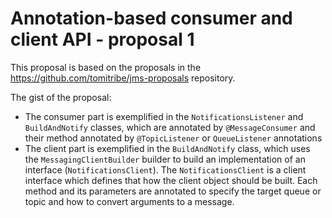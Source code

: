 # Annotation-based consumer and client API - proposal 1

This proposal is based on the proposals in the https://github.com/tomitribe/jms-proposals repository.

The gist of the proposal:

* The consumer part is exemplified in the `NotificationsListener` and `BuildAndNotify` classes, which are annotated by `@MessageConsumer` and their method annotated by `@TopicListener` or `QueueListener` annotations
* The client part is exemplified in the `BuildAndNotify` class, which uses the `MessagingClientBuilder` builder to build an implementation of an interface (`NotificationsClient`). The `NotificationsClient` is a client interface which defines that how the client object should be built. Each method and its parameters are annotated to specify the target queue or topic and how to convert arguments to a message.